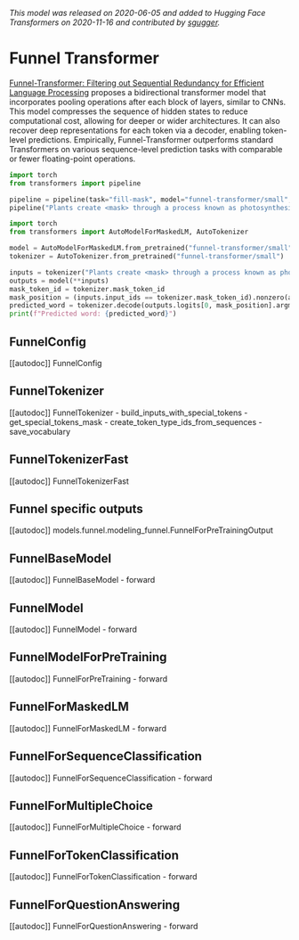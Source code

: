 <!--Copyright 2020 The HuggingFace Team. All rights reserved.

Licensed under the Apache License, Version 2.0 (the "License"); you may not use this file except in compliance with
the License. You may obtain a copy of the License at

http://www.apache.org/licenses/LICENSE-2.0

Unless required by applicable law or agreed to in writing, software distributed under the License is distributed on
an "AS IS" BASIS, WITHOUT WARRANTIES OR CONDITIONS OF ANY KIND, either express or implied. See the License for the
specific language governing permissions and limitations under the License.

⚠️ Note that this file is in Markdown but contain specific syntax for our doc-builder (similar to MDX) that may not be
rendered properly in your Markdown viewer.

-->
*This model was released on 2020-06-05 and added to Hugging Face Transformers on 2020-11-16 and contributed by [sgugger](https://huggingface.co/sgugger).*

# Funnel Transformer

[Funnel-Transformer: Filtering out Sequential Redundancy for Efficient Language Processing](https://huggingface.co/papers/2006.03236) proposes a bidirectional transformer model that incorporates pooling operations after each block of layers, similar to CNNs. This model compresses the sequence of hidden states to reduce computational cost, allowing for deeper or wider architectures. It can also recover deep representations for each token via a decoder, enabling token-level predictions. Empirically, Funnel-Transformer outperforms standard Transformers on various sequence-level prediction tasks with comparable or fewer floating-point operations.

<hfoptions id="usage">
<hfoption id="Pipeline">

```py
import torch
from transformers import pipeline

pipeline = pipeline(task="fill-mask", model="funnel-transformer/small", dtype="auto")
pipeline("Plants create <mask> through a process known as photosynthesis.")
```

</hfoption>
<hfoption id="AutoModel">

```py
import torch
from transformers import AutoModelForMaskedLM, AutoTokenizer

model = AutoModelForMaskedLM.from_pretrained("funnel-transformer/small", dtype="auto")
tokenizer = AutoTokenizer.from_pretrained("funnel-transformer/small")

inputs = tokenizer("Plants create <mask> through a process known as photosynthesis.", return_tensors="pt")
outputs = model(**inputs)
mask_token_id = tokenizer.mask_token_id
mask_position = (inputs.input_ids == tokenizer.mask_token_id).nonzero(as_tuple=True)[1]
predicted_word = tokenizer.decode(outputs.logits[0, mask_position].argmax(dim=-1))
print(f"Predicted word: {predicted_word}")
```

</hfoption>
</hfoptions>

## FunnelConfig

[[autodoc]] FunnelConfig

## FunnelTokenizer

[[autodoc]] FunnelTokenizer
    - build_inputs_with_special_tokens
    - get_special_tokens_mask
    - create_token_type_ids_from_sequences
    - save_vocabulary

## FunnelTokenizerFast

[[autodoc]] FunnelTokenizerFast

## Funnel specific outputs

[[autodoc]] models.funnel.modeling_funnel.FunnelForPreTrainingOutput

## FunnelBaseModel

[[autodoc]] FunnelBaseModel
    - forward

## FunnelModel

[[autodoc]] FunnelModel
    - forward

## FunnelModelForPreTraining

[[autodoc]] FunnelForPreTraining
    - forward

## FunnelForMaskedLM

[[autodoc]] FunnelForMaskedLM
    - forward

## FunnelForSequenceClassification

[[autodoc]] FunnelForSequenceClassification
    - forward

## FunnelForMultipleChoice

[[autodoc]] FunnelForMultipleChoice
    - forward

## FunnelForTokenClassification

[[autodoc]] FunnelForTokenClassification
    - forward

## FunnelForQuestionAnswering

[[autodoc]] FunnelForQuestionAnswering
    - forward

